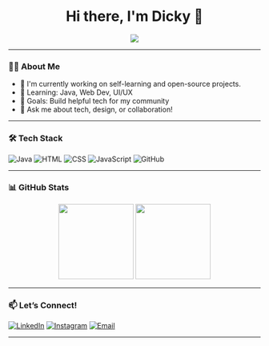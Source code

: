 <h1 align="center">Hi there, I'm Dicky 👋</h1>

<p align="center">
  <img src="https://readme-typing-svg.herokuapp.com?center=true&vCenter=true&lines=Welcome+to+my+GitHub!;I'm+a+developer+from+Indonesia.;I+love+coding+%F0%9F%92%BB;Coffee+and+Code+%E2%98%95" />
</p>

---

### 👨‍💻 About Me

- 🔭 I'm currently working on self-learning and open-source projects.
- 🌱 Learning: Java, Web Dev, UI/UX
- 🎯 Goals: Build helpful tech for my community
- 💬 Ask me about tech, design, or collaboration!

---

### 🛠️ Tech Stack

![Java](https://img.shields.io/badge/-Java-007396?logo=java&logoColor=white&style=flat)
![HTML](https://img.shields.io/badge/-HTML5-E34F26?logo=html5&logoColor=white&style=flat)
![CSS](https://img.shields.io/badge/-CSS3-1572B6?logo=css3&logoColor=white&style=flat)
![JavaScript](https://img.shields.io/badge/-JavaScript-F7DF1E?logo=javascript&logoColor=black&style=flat)
![GitHub](https://img.shields.io/badge/-GitHub-181717?logo=github&logoColor=white&style=flat)

---

### 📊 GitHub Stats

<p align="center">
  <img src="https://github-readme-stats.vercel.app/api?username=dickysanjaya3103&show_icons=true&theme=radical" height="150"/>
  <img src="https://github-readme-stats.vercel.app/api/top-langs/?username=dickysanjaya3103&layout=compact&theme=radical" height="150"/>
</p>

---

### 📫 Let’s Connect!

[![LinkedIn](https://img.shields.io/badge/-LinkedIn-0077B5?logo=linkedin&logoColor=white)](https://www.linkedin.com/in/dicky-sanjaya-963928369)
[![Instagram](https://img.shields.io/badge/-Instagram-E4405F?logo=instagram&logoColor=white)](https://www.instagram.com/dickysanjaayaa)
[![Email](https://img.shields.io/badge/-Email-D14836?logo=gmail&logoColor=white)](mailto:dickysanjayaputra2101@gmail.com)

---

